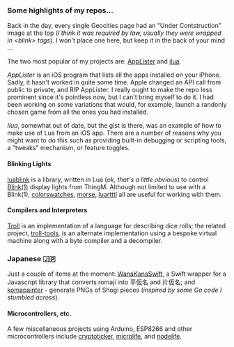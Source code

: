 ### Some highlights of my repos... 

Back in the day, every single Geocities page had an "Under Contstruction" image at the top (_I think it was required by law, usually they were wrapped in &lt;blink&gt; tags_). I won't place one here, but keep it in the back of your mind ...

The two most popular of my projects are: [AppLister] and [ilua].

*AppLister* is an iOS program that lists all the apps installed on your iPhone. Sadly, it hasn't worked in quite some time. Apple changed an API call from public to private, and RIP AppLister. I really ought to make the repo less prominent since it's pointless now, but I can't bring myself to do it. I had been working on some variations that would, for example, launch a randonly chosen game from all the ones you had installed.

*Ilua*, somewhat out of date, but the gist is there, was an example of how to make use of Lua from an iOS app. There are a number of reasons why you might want to do this such as providing built-in debugging or scripting tools, a "tweaks" mechanism, or feature toggles.

#### Blinking Lights

[luablink] is a library, written in Lua (_ok, that's a little obvious_) to control [Blink(1)] display lights from ThingM.
Although not limited to use with a Blink(1), [colorswatches], [morse], [luartttl] all are useful for working with them. 

#### Compilers and Interpreters

[Troll] is an implementation of a language for describing dice rolls; the related project, [troll-tools], is an alternate implementation using a bespoke virtual machine along with a byte compiler and a decompiler.

### Japanese 🇯🇵

Just a couple of items at the moment: [WanaKanaSwift], a Swift wrapper for a Javascript library that converts romaji into 平仮名 and 片仮名; and [komapainter] - generate PNGs of Shogi pieces (_inspired by some Go code I stumbled across_).

#### Microcontrollers, etc.

A few miscellaneous projects using Arduino, ESP8266 and other microcontrollers include [cryptoticker], [microlife], and [nodelife].

[AppLister]: https://github.com/profburke/AppLister
[Blink(1)]: https://blink1.thingm.com/
[colorswatches]: https://github.com/profburke/colorswatches
[cryptoticker]: https://github.com/profburke/cryptoticker
[ilua]: https://github.com/profburke/ilua
[luablink]: https://github.com/profburke/luablink
[luartttl]: https://github.com/profburke/luartttl
[komapainter]: https://github.com/profburke/komapainter
[microlife]: https://github.com/profburke/microlife
[morse]: https://github.com/profburke/morse
[nodelife]: https://github.com/profburke/nodelife
[Troll]: https://github.com/profburke/troll
[troll-tools]: https://github.com/profburke/troll-tools
[WanaKanaSwift]: https://github.com/profburke/WanaKanaSwift

<!--
**profburke/profburke** is a ✨ _special_ ✨ repository because its `README.md` (this file) appears on your GitHub profile.

Here are some ideas to get you started:

- 🔭 I’m currently working on ...
- 🌱 I’m currently learning ...
- 👯 I’m looking to collaborate on ...
- 🤔 I’m looking for help with ...
- 💬 Ask me about ...
- 📫 How to reach me: ...
- 😄 Pronouns: ...
- ⚡ Fun fact: ...
-->
